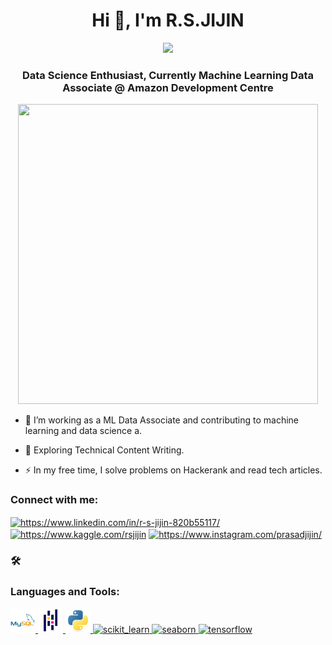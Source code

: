 <h1 align="center"> Hi 👋, I'm R.S.JIJIN </h1>
<div id="header" align="center">
  <img src="https://media.giphy.com/media/l46Cy1rHbQ92uuLXa/giphy.gif" width="150"/>
</div>
<h3 align="center"> Data Science Enthusiast, Currently Machine Learning Data Associate @ Amazon Development Centre </h3>

<div align="center">
  <img src="https://media.giphy.com/media/l3q2WMhNcyFOWP280/giphy.gif" width="480" height="480"/>
</div>

- :telescope: I’m working as a ML Data Associate and contributing to machine learning and data science a.

- :seedling: Exploring Technical Content Writing.

- :zap: In my free time, I solve problems on Hackerank and read tech articles.

<h3 align="left">Connect with me:</h3>
<p align="left">
<a href="www.linkedin.com/in/r-s-jijin-820b55117" target="blank"><img align="center" src="https://raw.githubusercontent.com/rahuldkjain/github-profile-readme-generator/master/src/images/icons/Social/linked-in-alt.svg" alt="https://www.linkedin.com/in/r-s-jijin-820b55117/" height="30" width="40" /></a>
<a href="https://kaggle.com/https://www.kaggle.com/rsjijin" target="blank"><img align="center" src="https://raw.githubusercontent.com/rahuldkjain/github-profile-readme-generator/master/src/images/icons/Social/kaggle.svg" alt="https://www.kaggle.com/rsjijin" height="30" width="40" /></a>
<a href="https://instagram.com/https://www.instagram.com/prasadjijin/" target="blank"><img align="center" src="https://raw.githubusercontent.com/rahuldkjain/github-profile-readme-generator/master/src/images/icons/Social/instagram.svg" alt="https://www.instagram.com/prasadjijin/" height="30" width="40" /></a>
</p>

### :hammer_and_wrench: <h3 align="left">Languages and Tools:</h3>
<p align="left"> <a href="https://www.mysql.com/" target="_blank" rel="noreferrer"> <img src="https://raw.githubusercontent.com/devicons/devicon/master/icons/mysql/mysql-original-wordmark.svg" alt="mysql" width="40" height="40"/> </a> <a href="https://pandas.pydata.org/" target="_blank" rel="noreferrer"> <img src="https://raw.githubusercontent.com/devicons/devicon/2ae2a900d2f041da66e950e4d48052658d850630/icons/pandas/pandas-original.svg" alt="pandas" width="40" height="40"/> </a> <a href="https://www.python.org" target="_blank" rel="noreferrer"> <img src="https://raw.githubusercontent.com/devicons/devicon/master/icons/python/python-original.svg" alt="python" width="40" height="40"/> </a> <a href="https://scikit-learn.org/" target="_blank" rel="noreferrer"> <img src="https://upload.wikimedia.org/wikipedia/commons/0/05/Scikit_learn_logo_small.svg" alt="scikit_learn" width="40" height="40"/> </a> <a href="https://seaborn.pydata.org/" target="_blank" rel="noreferrer"> <img src="https://seaborn.pydata.org/_images/logo-mark-lightbg.svg" alt="seaborn" width="40" height="40"/> </a> <a href="https://www.tensorflow.org" target="_blank" rel="noreferrer"> <img src="https://www.vectorlogo.zone/logos/tensorflow/tensorflow-icon.svg" alt="tensorflow" width="40" height="40"/> </a> </p>

